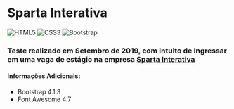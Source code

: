 # Sparta Interativa

![HTML5](https://img.shields.io/badge/html5-%23E34F26.svg?style=for-the-badge&logo=html5&logoColor=white)
![CSS3](https://img.shields.io/badge/css3-%231572B6.svg?style=for-the-badge&logo=css3&logoColor=white)
![Bootstrap](https://img.shields.io/badge/bootstrap-%238511FA.svg?style=for-the-badge&logo=bootstrap&logoColor=white)

### Teste realizado em Setembro de 2019, com intuito de ingressar em uma vaga de estágio na empresa [Sparta Interativa](https://spartaplan.media/)

#### Informações Adicionais:
- Bootstrap 4.1.3
- Font Awesome 4.7
